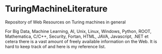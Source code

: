 # TuringMachineLiterature

Repository of Web Resources on Turing machines in general

For Big Data, Machine Learning, AI, Unix, Linux, Windows, Python, ROOT, Mathematica, C/C++, Security, Fortan, HTML, JAVA, Javascript, .NET et cetera there is a vast amount of freely available information on the Web. It is hard to keep track of and here is my reference list.
